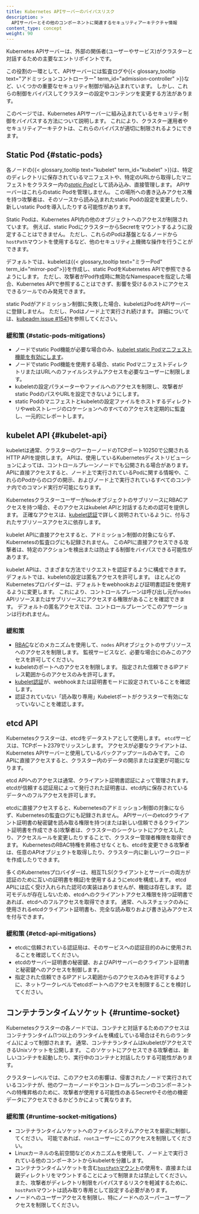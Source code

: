 ```yaml
---
title: Kubernetes APIサーバーのバイパスリスク
description: >
  APIサーバーとその他のコンポーネントに関連するセキュリティアーキテクチャ情報
content_type: concept
weight: 90
---
```


<!-- overview -->

Kubernetes APIサーバーは、外部の関係者(ユーザーやサービス)がクラスターと対話するための主要なエントリポイントです。

この役割の一環として、APIサーバーには監査ログや{{< glossary_tooltip text="アドミッションコントローラー" term_id="admission-controller" >}}など、いくつかの重要なセキュリティ制御が組み込まれています。
しかし、これらの制御をバイパスしてクラスターの設定やコンテンツを変更する方法があります。

このページでは、Kubernetes APIサーバーに組み込まれているセキュリティ制御をバイパスする方法について説明します。
これにより、クラスター運用者やセキュリティアーキテクトは、これらのバイパスが適切に制限されるようにできます。

<!-- body -->

## Static Pod {#static-pods}

各ノードの{{< glossary_tooltip text="kubelet" term_id="kubelet" >}}は、特定のディレクトリに保存されているマニフェストや、特定のURLから取得したマニフェストをクラスター内の[*static Pod*](/ja/docs/tasks/configure-pod-container/static-pod)として読み込み、直接管理します。
APIサーバーはこれらのstatic Podを管理しません。
この場所への書き込みアクセス権を持つ攻撃者は、そのソースから読み込まれたstatic Podの設定を変更したり、新しいstatic Podを導入したりする可能性があります。

Static Podは、Kubernetes API内の他のオブジェクトへのアクセスが制限されています。
例えば、static PodにクラスターからSecretをマウントするように設定することはできません。
ただし、これらのPodは基盤となるノードから`hostPath`マウントを使用するなど、他のセキュリティ上機微な操作を行うことができます。

デフォルトでは、kubeletは{{< glossary_tooltip text="ミラーPod" term_id="mirror-pod">}}を作成し、static PodをKubernetes APIで参照できるようにします。
ただし、攻撃者がPod作成時に無効なNamespaceを指定した場合、Kubernetes APIで参照することはできず、影響を受けるホストにアクセスできるツールでのみ発見できます。

static Podがアドミッション制御に失敗した場合、kubeletはPodをAPIサーバーに登録しません。
ただし、Podはノード上で実行され続けます。
詳細については、[kubeadm issue #1541](https://github.com/kubernetes/kubeadm/issues/1541#issuecomment-487331701)を参照してください。

### 緩和策 {#static-pods-mitigations}

- ノードでstatic Pod機能が必要な場合のみ、[kubelet static Podマニフェスト機能を有効にします](/ja/docs/tasks/configure-pod-container/static-pod/#static-pod-creation)。
- ノードでstatic Pod機能を使用する場合、static PodマニフェストディレクトリまたはURLへのファイルシステムアクセスを必要なユーザーに制限します。
- kubeletの設定パラメーターやファイルへのアクセスを制限し、攻撃者がstatic PodのパスやURLを設定できないようにします。
- static Podのマニフェストとkubeletの設定ファイルをホストするディレクトリやwebストレージのロケーションへのすべてのアクセスを定期的に監査し、一元的にレポートします。

## kubelet API {#kubelet-api}

kubeletは通常、クラスターのワーカーノードのTCPポート10250で公開されるHTTP APIを提供します。
APIは、使用しているKubernetesディストリビューションによっては、コントロールプレーンノードでも公開される場合があります。
APIに直接アクセスすると、ノード上で実行されているPodに関する情報や、これらのPodからのログの開示、およびノード上で実行されているすべてのコンテナ内でのコマンド実行が可能になります。

Kubernetesクラスターユーザーが`Node`オブジェクトのサブリソースにRBACアクセスを持つ場合、そのアクセスはkubelet APIと対話するための認可を提供します。
正確なアクセスは、[kubelet認証](/docs/reference/access-authn-authz/kubelet-authn-authz/#kubelet-authorization)で詳しく説明されているように、付与されたサブリソースアクセスに依存します。

kubelet APIに直接アクセスすると、アドミッション制御の対象にならず、Kubernetesの監査ログにも記録されません。
このAPIに直接アクセスできる攻撃者は、特定のアクションを検出または防止する制御をバイパスできる可能性があります。

kubelet APIは、さまざまな方法でリクエストを認証するように構成できます。
デフォルトでは、kubeletの設定は匿名アクセスを許可します。
ほとんどのKubernetesプロバイダーは、デフォルトをwebhookおよび証明書認証を使用するように変更します。
これにより、コントロールプレーンは呼び出し元が`nodes` APIリソースまたはサブリソースにアクセスする権限があることを確認できます。
デフォルトの匿名アクセスでは、コントロールプレーンでこのアサーションは行われません。

### 緩和策

- [RBAC](/ja/docs/reference/access-authn-authz/rbac/)などのメカニズムを使用して、`nodes` APIオブジェクトのサブリソースへのアクセスを制限します。
  監視サービスなど、必要な場合にのみこのアクセスを許可してください。
- kubeletのポートへのアクセスを制限します。
  指定された信頼できるIPアドレス範囲からのアクセスのみを許可します。
- [kubelet認証](/docs/reference/access-authn-authz/kubelet-authn-authz/#kubelet-authentication)が、webhookまたは証明書モードに設定されていることを確認します。
- 認証されていない「読み取り専用」Kubeletポートがクラスターで有効になっていないことを確認します。

## etcd API

Kubernetesクラスターは、etcdをデータストアとして使用します。
`etcd`サービスは、TCPポート2379でリッスンします。
アクセスが必要なクライアントは、Kubernetes APIサーバーと使用しているバックアップツールのみです。
このAPIに直接アクセスすると、クラスター内のデータの開示または変更が可能になります。

etcd APIへのアクセスは通常、クライアント証明書認証によって管理されます。
etcdが信頼する認証局によって発行された証明書は、etcd内に保存されているデータへのフルアクセスを許可します。

etcdに直接アクセスすると、Kubernetesのアドミッション制御の対象にならず、Kubernetesの監査ログにも記録されません。
APIサーバーのetcdクライアント証明書の秘密鍵を読み取る権限を持つ(または新しい信頼できるクライアント証明書を作成できる)攻撃者は、クラスターのシークレットにアクセスしたり、アクセスルールを変更したりすることで、クラスター管理者権限を取得できます。
KubernetesのRBAC特権を昇格させなくとも、etcdを変更できる攻撃者は、任意のAPIオブジェクトを取得したり、クラスター内に新しいワークロードを作成したりできます。

多くのKubernetesプロバイダーは、相互TLS(クライアントとサーバーの両方が認証のために互いの証明書を検証)を使用するようにetcdを構成します。
etcd APIには広く受け入れられた認可の実装はありませんが、機能は存在します。
認可モデルが存在しないため、etcdへのクライアントアクセス権限を持つ証明書であれば、etcdへのフルアクセスを取得できます。
通常、ヘルスチェックのみに使用されるetcdクライアント証明書も、完全な読み取りおよび書き込みアクセスを付与できます。

### 緩和策 {#etcd-api-mitigations}

- etcdに信頼されている認証局は、そのサービスへの認証目的のみに使用されることを確認してください。
- etcdのサーバー証明書の秘密鍵、およびAPIサーバーのクライアント証明書と秘密鍵へのアクセスを制御します。
- 指定された信頼できるIPアドレス範囲からのアクセスのみを許可するように、ネットワークレベルでetcdポートへのアクセスを制限することを検討してください。

## コンテナランタイムソケット {#runtime-socket}

Kubernetesクラスターの各ノードでは、コンテナと対話するためのアクセスはコンテナランタイム(1つ以上のランタイムを構成している場合はそれらのランタイム)によって制御されます。
通常、コンテナランタイムはkubeletがアクセスできるUnixソケットを公開します。
このソケットにアクセスできる攻撃者は、新しいコンテナを起動したり、実行中のコンテナと対話したりする可能性があります。

クラスターレベルでは、このアクセスの影響は、侵害されたノードで実行されているコンテナが、他のワーカーノードやコントロールプレーンのコンポーネントへの特権昇格のために、攻撃者が使用する可能性のあるSecretやその他の機密データにアクセスできるかどうかによって異なります。

### 緩和策 {#runtime-socket-mitigations}

- コンテナランタイムソケットへのファイルシステムアクセスを厳密に制御してください。
  可能であれば、`root`ユーザーにこのアクセスを制限してください。
- Linuxカーネルの名前空間などのメカニズムを使用して、ノード上で実行されている他のコンポーネントからkubeletを分離します。
- コンテナランタイムソケットを含む[`hostPath`マウント](/ja/docs/concepts/storage/volumes/#hostpath)の使用を、直接または親ディレクトリをマウントすることによって制限または禁止してください。
  また、攻撃者がディレクトリ制限をバイパスするリスクを軽減するために、`hostPath`マウントは読み取り専用として設定する必要があります。
- ノードへのユーザーアクセスを制限し、特にノードへのスーパーユーザーアクセスを制限してください。
